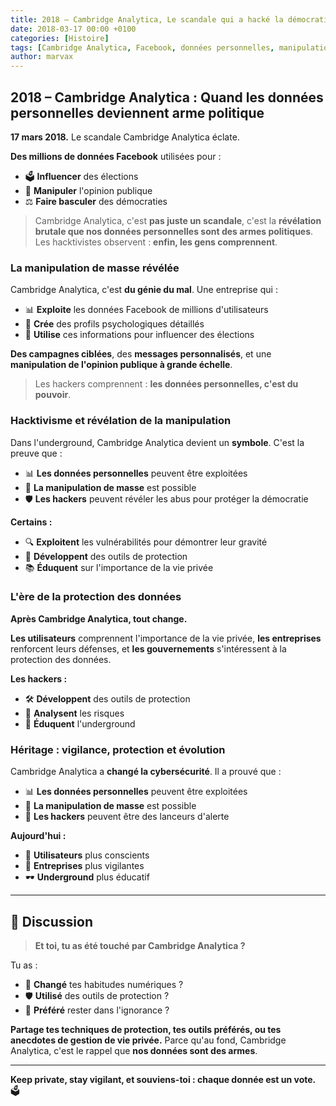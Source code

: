 ```yaml
---
title: 2018 – Cambridge Analytica, Le scandale qui a hacké la démocratie
date: 2018-03-17 00:00 +0100
categories: [Histoire]
tags: [Cambridge Analytica, Facebook, données personnelles, manipulation, politique, hacktivisme, underground]
author: marvax
---
```


## 2018 – Cambridge Analytica : Quand les données personnelles deviennent arme politique

**17 mars 2018.** Le scandale Cambridge Analytica éclate. 

**Des millions de données Facebook** utilisées pour :
- 🗳️ **Influencer** des élections
- 🧠 **Manipuler** l'opinion publique  
- ⚖️ **Faire basculer** des démocraties

> Cambridge Analytica, c'est **pas juste un scandale**, c'est la **révélation brutale que nos données personnelles sont des armes politiques**. Les hacktivistes observent : **enfin, les gens comprennent**.

### La manipulation de masse révélée

Cambridge Analytica, c'est **du génie du mal**. Une entreprise qui :

- 📊 **Exploite** les données Facebook de millions d'utilisateurs
- 🧠 **Crée** des profils psychologiques détaillés
- 🎯 **Utilise** ces informations pour influencer des élections

**Des campagnes ciblées**, des **messages personnalisés**, et une **manipulation de l'opinion publique à grande échelle**.

> Les hackers comprennent : **les données personnelles, c'est du pouvoir**.

### Hacktivisme et révélation de la manipulation

Dans l'underground, Cambridge Analytica devient un **symbole**. C'est la preuve que :
- 📊 **Les données personnelles** peuvent être exploitées
- 🎯 **La manipulation de masse** est possible
- 🛡️ **Les hackers** peuvent révéler les abus pour protéger la démocratie

**Certains :**
- 🔍 **Exploitent** les vulnérabilités pour démontrer leur gravité
- 🔧 **Développent** des outils de protection
- 📚 **Éduquent** sur l'importance de la vie privée

### L'ère de la protection des données

**Après Cambridge Analytica, tout change.** 

**Les utilisateurs** comprennent l'importance de la vie privée, **les entreprises** renforcent leurs défenses, et **les gouvernements** s'intéressent à la protection des données.

**Les hackers :**
- 🛠️ **Développent** des outils de protection
- 🔬 **Analysent** les risques
- 📖 **Éduquent** l'underground

### Héritage : vigilance, protection et évolution

Cambridge Analytica a **changé la cybersécurité**. Il a prouvé que :
- 📊 **Les données personnelles** peuvent être exploitées
- 🎯 **La manipulation de masse** est possible
- 🚨 **Les hackers** peuvent être des lanceurs d'alerte

**Aujourd'hui :**
- 👥 **Utilisateurs** plus conscients
- 🏢 **Entreprises** plus vigilantes
- 🕶️ **Underground** plus éducatif

---

## 💬 Discussion

> **Et toi, tu as été touché par Cambridge Analytica ?**

Tu as :
- 🔄 **Changé** tes habitudes numériques ?
- 🛡️ **Utilisé** des outils de protection ?
- 🤷 **Préféré** rester dans l'ignorance ?

**Partage tes techniques de protection, tes outils préférés, ou tes anecdotes de gestion de vie privée.** Parce qu'au fond, Cambridge Analytica, c'est le rappel que **nos données sont des armes**.

---

**Keep private, stay vigilant, et souviens-toi : chaque donnée est un vote.** 🗳️